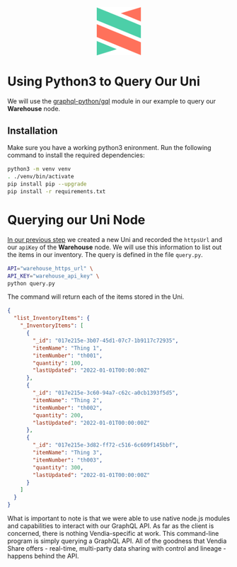 <p align="center">
  <a href="https://vendia.net/">
    <img src="https://raw.githubusercontent.com/vendia/examples/main/vendia-logo.png" alt="vendia logo" width="100px">
  </a>
</p>

# Using Python3 to Query Our Uni

We will use the [graphql-python/gql](https://github.com/graphql-python/gql) module in our example to query our **Warehouse** node.

## Installation

Make sure you have a working python3 enironment. Run the following command to install the required dependencies:

```bash
python3 -m venv venv
. ./venv/bin/activate
pip install pip --upgrade
pip install -r requirements.txt
```

# Querying our Uni Node

[In our previous step](../creating-our-uni.md) we created a new Uni and recorded the `httpsUrl` and our `apiKey` of the **Warehouse** node. We will use this information to list out the items in our inventory. The query is defined in the file `query.py`.

```bash
API="warehouse_https_url" \
API_KEY="warehouse_api_key" \
python query.py
```

The command will return each of the items stored in the Uni.

```json
{
  "list_InventoryItems": {
    "_InventoryItems": [
      {
        "_id": "017e215e-3b07-45d1-07c7-1b9117c72935",
        "itemName": "Thing 1",
        "itemNumber": "th001",
        "quantity": 100,
        "lastUpdated": "2022-01-01T00:00:00Z"
      },
      {
        "_id": "017e215e-3c60-94a7-c62c-a0cb1393f5d5",
        "itemName": "Thing 2",
        "itemNumber": "th002",
        "quantity": 200,
        "lastUpdated": "2022-01-01T00:00:00Z"
      },
      {
        "_id": "017e215e-3d82-ff72-c516-6c609f145bbf",
        "itemName": "Thing 3",
        "itemNumber": "th003",
        "quantity": 300,
        "lastUpdated": "2022-01-01T00:00:00Z"
      }
    ]
  }
}
```

What is important to note is that we were able to use native node.js modules and capabilities to interact with our GraphQL API. As far as the client is concerned, there is nothing Vendia-specific at work. This command-line program is simply querying a GraphQL API. All of the goodness that Vendia Share offers - real-time, multi-party data sharing with control and lineage - happens behind the API.
